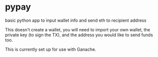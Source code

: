 # pypay
basic python app to input wallet info and send eth to recipient address

This doesn't create a wallet, you will need to import your own wallet, the private key (to sign the TX), and the address you would like to send funds too. 

This is currently set up for use with Ganache.
